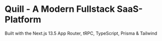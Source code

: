 # Quill - A Modern Fullstack SaaS-Platform

Built with the Next.js 13.5 App Router, tRPC, TypeScript, Prisma & Tailwind
